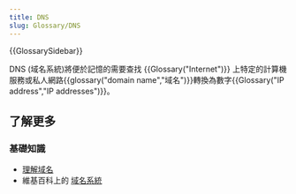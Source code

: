 ```yaml
---
title: DNS
slug: Glossary/DNS
---
```


{{GlossarySidebar}}

DNS (域名系統)將便於記憶的需要查找 {{Glossary("Internet")}} 上特定的計算機服務或私人網路{{glossary("domain name","域名")}}轉換為數字{{Glossary("IP address","IP addresses")}}。

## 了解更多

### 基礎知識

- [理解域名](/zh-TW/docs/Learn/Understanding_domain_names)
- 維基百科上的 [域名系統](https://zh.wikipedia.org/wiki/Domain_Name_System)
